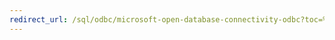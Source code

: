 ```yaml
---
redirect_url: /sql/odbc/microsoft-open-database-connectivity-odbc?toc=%2fsql%2fodbc%2ftoc.json
---
```

